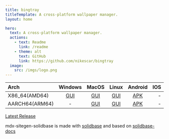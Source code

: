 ```yaml
---
title: bingtray
titleTemplate: A cross-platform wallpaper manager.
layout: home

hero:
  text: A cross-platform wallpaper manager.
  actions:
    - text: Readme
      link: /readme
    - theme: alt
      text: GitHub
      link: https://github.com/nikescar/bingtray
  image:
    src: /imgs/logo.png
---
```


| Arch          | Windows        | MacOS         | Linux        | Android        | IOS         |
|:--------------|:--------------:|:-------------:|:------------:|:--------------:|--------------:|
| X86_64(AMD64) | [GUI](https://github.com/nikescar/bingtray/releases/latest/download/bingtray-x86_64-pc-windows-msvc.tar.gz) | [GUI](https://github.com/nikescar/bingtray/releases/latest/download/bingtray-x86_64-apple-darwin.tar.gz) | [GUI](https://github.com/nikescar/bingtray/releases/latest/download/bingtray-x86_64-unknown-linux-musl.tar.gz) | [APK](https://github.com/nikescar/bingtray/releases/latest/download/bingtray-all-signed.apk ) | - |
| AARCH64(ARM64)| - | [GUI](https://github.com/nikescar/bingtray/releases/latest/download/bingtray-aarch64-apple-darwin.tar.gz) | [GUI](https://github.com/nikescar/bingtray/releases/latest/download/bingtray-aarch64-linux-android.tar.gz) | [APK](https://github.com/nikescar/bingtray/releases/latest/download/bingtray-all-signed.apk ) | - |

[Latest Release](https://github.com/nikescar/bingtray/releases)<br/>


mdx-sitegen-solidbase is made with [solidbase](https://solidbase.dev/) and based on [solidbase-docs](https://github.com/kobaltedev/solidbase/tree/main/docs)